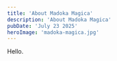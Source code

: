 ```yaml
---
title: 'About Madoka Magica'
description: 'About Madoka Magica'
pubDate: 'July 23 2025'
heroImage: 'madoka-magica.jpg'
---
```


Hello.